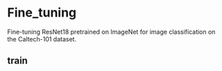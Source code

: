 # Fine_tuning
Fine-tuning ResNet18 pretrained on ImageNet for image classification on the Caltech-101 dataset.

## train
``` ```

